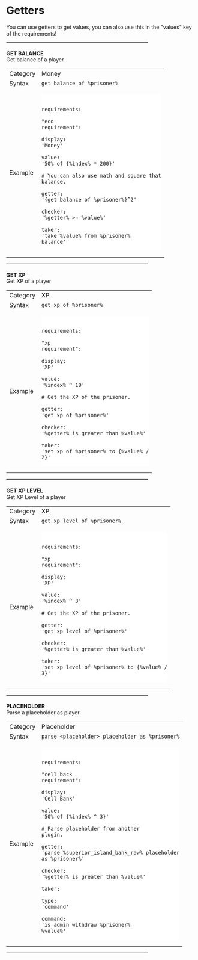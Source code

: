 # Getters
You can use getters to get values, you can also use this in the "values" key of the requirements!

<hr style="border-bottom: 1.75px solid darkgray;width:75%">

<!-- Generated with SP Table Generator -->
#### GET BALANCE
<div style="margin-top:-19px">Get balance of a player</div>
<div class="superiorprison-clean-table">

|||
|-|-|
|Category|Money|
|Syntax|`get balance of %prisoner%`|
|Example|<pre v-pre data-lang="yaml" style="padding:0px;background-color:#fff"><code style="padding:0px;background-color:#fff" class="lang-yaml"><br>  <span class="token key atrule">requirements</span><span class="token punctuation">:</span><br>    <span class="token key atrule">"eco requirement"</span><span class="token punctuation">:</span><br>      <span class="token key atrule">display</span><span class="token punctuation">:</span> <span class="token string">'Money'</span><br>      <span class="token key atrule">value</span><span class="token punctuation">:</span> <span class="token string">'50% of {%index% * 200}'</span><br>      <span class="token comment"># You can also use math and square that balance.</span><br>      <span class="token key atrule">getter</span><span class="token punctuation">:</span> <span class="token string">'{get balance of %prisoner%}^2'</span><br>      <span class="token key atrule">checker</span><span class="token punctuation">:</span> <span class="token string">'%getter% >= %value%'</span><br>      <span class="token key atrule">taker</span><span class="token punctuation">:</span> <span class="token string">'take %value% from %prisoner% balance'</span><br>  </code></pre>|

</div>
<hr style="border-bottom: 1.75px solid darkgray;width:75%">

<!-- Generated with SP Table Generator -->
#### GET XP
<div style="margin-top:-19px">Get XP of a player</div>
<div class="superiorprison-clean-table">

|||
|-|-|
|Category|XP|
|Syntax|`get xp of %prisoner%`|
|Example|<pre v-pre data-lang="yaml" style="padding:0px;background-color:#fff"><code style="padding:0px;background-color:#fff" class="lang-yaml"><br>  <span class="token key atrule">requirements</span><span class="token punctuation">:</span><br>    <span class="token key atrule">"xp requirement"</span><span class="token punctuation">:</span><br>      <span class="token key atrule">display</span><span class="token punctuation">:</span> <span class="token string">'XP'</span><br>      <span class="token key atrule">value</span><span class="token punctuation">:</span> <span class="token string">'%index% ^ 10'</span><br>      <span class="token comment"># Get the XP of the prisoner.</span><br>      <span class="token key atrule">getter</span><span class="token punctuation">:</span> <span class="token string">'get xp of %prisoner%'</span><br>      <span class="token key atrule">checker</span><span class="token punctuation">:</span> <span class="token string">'%getter% is greater than %value%'</span><br>      <span class="token key atrule">taker</span><span class="token punctuation">:</span> <span class="token string">'set xp of %prisoner% to {%value% / 2}'</span><br>  </code></pre>|

</div>
<hr style="border-bottom: 1.75px solid darkgray;width:75%">

<!-- Generated with SP Table Generator -->
#### GET XP LEVEL
<div style="margin-top:-19px">Get XP Level of a player</div>
<div class="superiorprison-clean-table">

|||
|-|-|
|Category|XP|
|Syntax|`get xp level of %prisoner%`|
|Example|<pre v-pre data-lang="yaml" style="padding:0px;background-color:#fff"><code style="padding:0px;background-color:#fff" class="lang-yaml"><br>  <span class="token key atrule">requirements</span><span class="token punctuation">:</span><br>    <span class="token key atrule">"xp requirement"</span><span class="token punctuation">:</span><br>      <span class="token key atrule">display</span><span class="token punctuation">:</span> <span class="token string">'XP'</span><br>      <span class="token key atrule">value</span><span class="token punctuation">:</span> <span class="token string">'%index% ^ 3'</span><br>      <span class="token comment"># Get the XP of the prisoner.</span><br>      <span class="token key atrule">getter</span><span class="token punctuation">:</span> <span class="token string">'get xp level of %prisoner%'</span><br>      <span class="token key atrule">checker</span><span class="token punctuation">:</span> <span class="token string">'%getter% is greater than %value%'</span><br>      <span class="token key atrule">taker</span><span class="token punctuation">:</span> <span class="token string">'set xp level of %prisoner% to {%value% / 3}'</span><br>  </code></pre>|

</div>
<hr style="border-bottom: 1.75px solid darkgray;width:75%">

<!-- Generated with SP Table Generator -->
#### PLACEHOLDER
<div style="margin-top:-19px">Parse a placeholder as player</div>
<div class="superiorprison-clean-table">

|||
|-|-|
|Category|Placeholder|
|Syntax|`parse <placeholder> placeholder as %prisoner%`|
|Example|<pre v-pre data-lang="yaml" style="padding:0px;background-color:#fff"><code style="padding:0px;background-color:#fff" class="lang-yaml"><br>  <span class="token key atrule">requirements</span><span class="token punctuation">:</span><br>    <span class="token key atrule">"cell back requirement"</span><span class="token punctuation">:</span><br>      <span class="token key atrule">display</span><span class="token punctuation">:</span> <span class="token string">'Cell Bank'</span><br>      <span class="token key atrule">value</span><span class="token punctuation">:</span> <span class="token string">'50% of {%index% ^ 3}'</span><br>      <span class="token comment"># Parse placeholder from another plugin.</span><br>      <span class="token key atrule">getter</span><span class="token punctuation">:</span> <span class="token string">'parse %superior_island_bank_raw% placeholder as %prisoner%'</span><br>      <span class="token key atrule">checker</span><span class="token punctuation">:</span> <span class="token string">'%getter% is greater than %value%'</span><br>      <span class="token key atrule">taker</span><span class="token punctuation">:</span><br>        <span class="token key atrule">type</span><span class="token punctuation">:</span> <span class="token string">'command'</span><br>        <span class="token key atrule">command</span><span class="token punctuation">:</span> <span class="token string">'is admin withdraw %prisoner% %value%'</span><br>  </code></pre>|

</div>
<hr style="border-bottom: 1.75px solid darkgray;width:75%">
